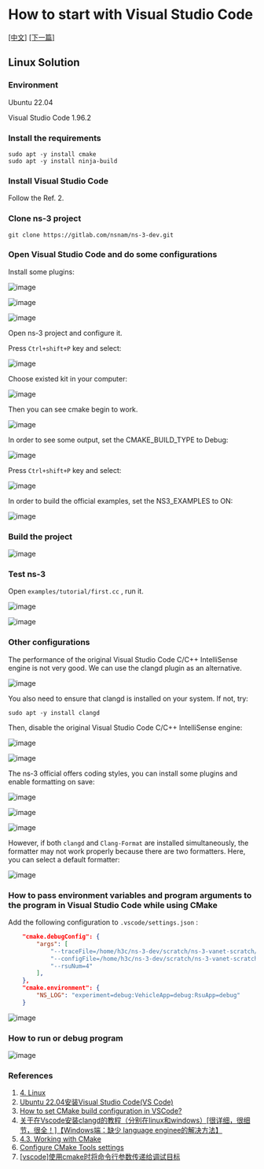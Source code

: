 # How to start with Visual Studio Code

[[中文]](How-to-start-with-vscode_zh_CN.md) [[下一篇]](How-to-use-this-repo.md)

## Linux Solution

### Environment

Ubuntu 22.04

Visual Studio Code 1.96.2

### Install the requirements

```shell
sudo apt -y install cmake
sudo apt -y install ninja-build
```

### Install Visual Studio Code

Follow the Ref. 2.

### Clone ns-3 project

```shell
git clone https://gitlab.com/nsnam/ns-3-dev.git
```

### Open Visual Studio Code and do some configurations

Install some plugins:

![image](resources/398676436-d560ad75-d65f-4a71-8106-804c38782189.png)

![image](resources/398676827-05bd49da-bd6d-4736-b1cf-78fcb2fdd4a9.png)

![image](resources/398689614-b8d83673-7328-470e-a1a6-865056909cad.png)

Open ns-3 project and configure it.

Press `Ctrl+shift+P` key and select:

![image](resources/398678439-9cbac1ef-825d-44b2-88d6-bc4e77e18c00.png)

Choose existed kit in your computer:

![image](resources/398678756-ea09e82f-5b05-416a-8083-7b37db196345.png)

Then you can see cmake begin to work.

![image](resources/398679444-5cd1f0a5-73f2-472a-88e8-7de6cc9c838d.png)

In order to see some output, set the CMAKE_BUILD_TYPE to Debug:

![image](resources/398684841-e3341350-93e2-4f31-9231-29c2d36c5bb0.png)

Press `Ctrl+shift+P` key and select:

![image](resources/398685681-ebaf0017-526a-4d26-ab98-8e5938131d6e.png)

In order to build the official examples, set the NS3_EXAMPLES to ON:

![image](resources/398686663-2c2241b7-081a-43d9-a387-fd5df2141388.png)

### Build the project

![image](resources/398690058-eb7b8917-66bf-44cc-9169-8723f7ec14c4.png)

### Test ns-3

Open `examples/tutorial/first.cc` , run it.

![image](resources/398691283-4847e45e-75d4-4c4e-b77c-e6064c56aa4e.png)

![image](resources/398691410-84d48a5b-4572-442d-852d-69ac98e30cb0.png)

### Other configurations

The performance of the original Visual Studio Code C/C++ IntelliSense engine is not very good. We can use the clangd plugin as an alternative.

![image](resources/399157078-cd67d5a1-edd8-4d10-9bdb-db94a6e81717.png)

You also need to ensure that clangd is installed on your system. If not, try:

```shell
sudo apt -y install clangd
```

Then, disable the original Visual Studio Code C/C++ IntelliSense engine:

![image](resources/399158018-d194cf2d-3152-458f-a827-d007e1eb15f0.png)

![image](resources/399158030-4dd6dc98-f58c-40d0-a76c-a0b432202623.png)

The ns-3 official offers coding styles, you can install some plugins and enable formatting on save:

![image](resources/399158253-c49cf371-3a22-4d05-8f83-46c4c5784e3d.png)

![image](resources/399158270-942a1990-2390-41fc-bfe1-314b8dba5306.png)

![image](resources/399159463-66e01305-de48-4232-8821-b1d806e6895c.png)

However, if both `clangd` and `Clang-Format` are installed simultaneously, the formatter may not work properly because there are two formatters. Here, you can select a default formatter:

![image](resources/020a7be81569489c4da75d16183f6d6eff66797ba444c75cd817c0aea4b63d37.png)

### How to pass environment variables and program arguments to the program in Visual Studio Code while using CMake

Add the following configuration to `.vscode/settings.json` :

```json
    "cmake.debugConfig": {
        "args": [
            "--traceFile=/home/h3c/ns-3-dev/scratch/ns-3-vanet-scratch/area1ns2mobility.tcl",
            "--configFile=/home/h3c/ns-3-dev/scratch/ns-3-vanet-scratch/area1ns2config.tcl",
            "--rsuNum=4"
        ],
    },
    "cmake.environment": {
        "NS_LOG": "experiment=debug:VehicleApp=debug:RsuApp=debug"
    }
```

![image](resources/399158853-04d6be8f-eb1f-4253-ad6a-8fd6544f773e.png)

### How to run or debug program

![image](resources/399165588-7c4a87a0-8132-4cdb-a530-fd1771d72d19.png)

### References

1. [4. Linux](https://www.nsnam.org/docs/release/3.42/installation/html/linux.html)
2. [Ubuntu 22.04安装Visual Studio Code(VS Code)](https://blog.csdn.net/u010044182/article/details/128977610)
3. [How to set CMake build configuration in VSCode?](https://stackoverflow.com/questions/73328916/how-to-set-cmake-build-configuration-in-vscode)
4. [关于在Vscode安装clangd的教程（分别在linux和windows）[很详细，很细节，很全！]【Windows端：缺少 language enginee的解决方法】](https://blog.csdn.net/qq_42764906/article/details/135541847)
5. [4.3. Working with CMake](https://www.nsnam.org/docs/manual/html/working-with-cmake.html)
6. [Configure CMake Tools settings](https://github.com/microsoft/vscode-cmake-tools/blob/main/docs/cmake-settings.md)
7. [[vscode]使用cmake时将命令行参数传递给调试目标](https://blog.csdn.net/Strengthennn/article/details/136661436)
